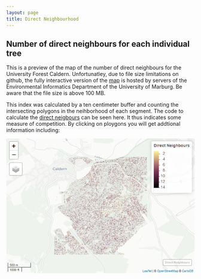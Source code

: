```yaml
---
layout: page
title: Direct Neighbourhood
---
```


Number of direct neighbours for each individual tree
----------------------------------------------------------

This is a preview of the map of the number of direct neighbours for the University Forest Caldern. Unfortunatley, due to
file size limitations on github, the fully interactive version of the
[map](http://seminar.environmentalinformatics-marburg.de/Seminar_RS/drcN.html)
is hosted by servers of the Environmental Informatics Department of the
University of Marburg. Be aware that the file size is above 100 MB.

This index was calculated by a ten centimeter buffer and counting the
intersecting polygons in the neihborhood of each segment. The code to
calculate the [direct
neigbours](https://github.com/goergen95/mof_caldern/blob/master/src/011_structure_values.R#L142)
can be seen here. It thus indicates some measure of competition. By
clicking on ploygons you will get addtional information including:

![Map Preview<](drcN_files/figure-markdown_strict/unnamed-chunk-1-1.png)
